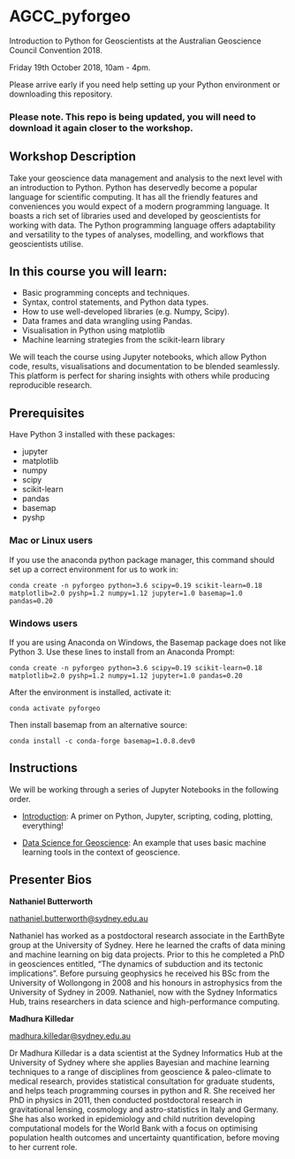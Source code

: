 # AGCC_pyforgeo
Introduction to Python for Geoscientists at the Australian Geoscience Council Convention 2018.

Friday 19th October 2018, 10am - 4pm.

Please arrive early if you need help setting up your Python environment or downloading this repository.

### Please note. This repo is being updated, you will need to download it again closer to the workshop.
 
## Workshop Description
Take your geoscience data management and analysis to the next level with an introduction to Python. Python has deservedly become a popular language for scientific computing. It has all the friendly features and conveniences you would expect of a modern programming language. It boasts a rich set of libraries used and developed by geoscientists for working with data. The Python programming language offers adaptability and versatility to the types of analyses, modelling, and workflows that geoscientists utilise.
 
## In this course you will learn:
* Basic programming concepts and techniques.
* Syntax, control statements, and Python data types.
* How to use well-developed libraries (e.g. Numpy, Scipy).
* Data frames and data wrangling using Pandas.
* Visualisation in Python using matplotlib
* Machine learning strategies from the scikit-learn library
 
We will teach the course using Jupyter notebooks, which allow Python code, results, visualisations and documentation to be blended seamlessly. This platform is perfect for sharing insights with others while producing reproducible research.
 

## Prerequisites 
Have Python 3 installed with these packages:
* jupyter 
* matplotlib
* numpy
* scipy
* scikit-learn
* pandas
* basemap
* pyshp
 
### Mac or Linux users

If you use the anaconda python package manager, this command should set up a correct environment for us to work in:
 
```conda create -n pyforgeo python=3.6 scipy=0.19 scikit-learn=0.18 matplotlib=2.0 pyshp=1.2 numpy=1.12 jupyter=1.0 basemap=1.0 pandas=0.20```

### Windows users

If you are using Anaconda on Windows, the Basemap package does not like Python 3. Use these lines to install from an Anaconda Prompt:

```conda create -n pyforgeo python=3.6 scipy=0.19 scikit-learn=0.18 matplotlib=2.0 pyshp=1.2 numpy=1.12 jupyter=1.0 pandas=0.20 ```

After the environment is installed, activate it:

```conda activate pyforgeo```

Then install basemap from an alternative source:

```conda install -c conda-forge basemap=1.0.8.dev0```

## Instructions
We will be working through a series of Jupyter Notebooks in the following order. 

* [Introduction](examples/Intro_Python_Geo.ipynb): A primer on Python, Jupyter, scripting, coding, plotting, everything!

* [Data Science for Geoscience](examples/ML_Geo.ipynb): An example that uses basic machine learning tools in the context of geoscience.


 
## Presenter Bios

**Nathaniel Butterworth**

nathaniel.butterworth@sydney.edu.au 

Nathaniel has worked as a postdoctoral research associate in the EarthByte group at the University of Sydney. Here he learned the crafts of data mining and machine learning on big data projects. Prior to this he completed a PhD in geosciences entitled, “The dynamics of subduction and its tectonic implications”. Before pursuing geophysics he received his BSc from the University of Wollongong in 2008 and his honours in astrophysics from the University of Sydney in 2009. Nathaniel, now with the Sydney Informatics Hub, trains researchers in data science and high-performance computing.
 
**Madhura Killedar**

madhura.killedar@sydney.edu.au

Dr Madhura Killedar is a data scientist at the Sydney Informatics Hub at the University of Sydney where she applies Bayesian and machine learning techniques to a range of disciplines from geoscience & paleo-climate to medical research, provides statistical consultation for graduate students, and helps teach programming courses in python and R. She received her PhD in physics in 2011, then conducted postdoctoral research in gravitational lensing, cosmology and astro-statistics in Italy and Germany. She has also worked in epidemiology and child nutrition developing computational models for the World Bank with a focus on optimising population health outcomes and uncertainty quantification, before moving to her current role.

 